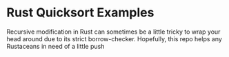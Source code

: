 # Rust Quicksort Examples
Recursive modification in Rust can sometimes be a little tricky to wrap your head around due to its strict borrow-checker.  Hopefully, this repo helps any Rustaceans in need of a little push
